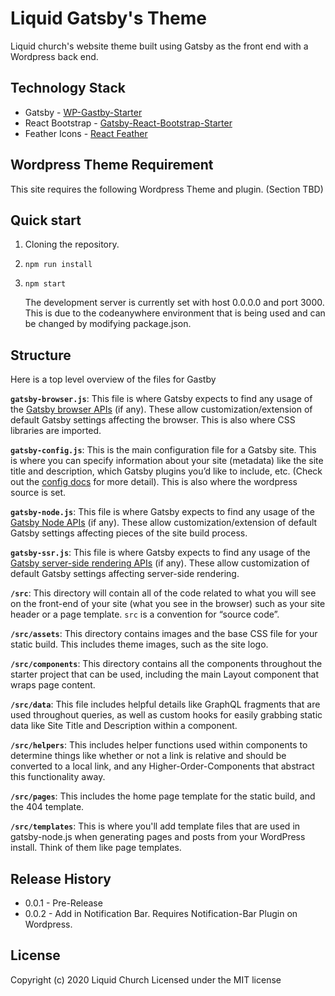 # Liquid Gatsby's Theme

Liquid church's website theme built using Gatsby as the front end with a Wordpress back end. 

## Technology Stack

* Gatsby - [WP-Gastby-Starter](https://github.com/cjkoepke/wp-gatsby-starter)
* React Bootstrap - [Gatsby-React-Bootstrap-Starter](https://github.com/billyjacoby/gatsby-react-bootstrap-starter)
* Feather Icons - [React Feather](https://github.com/feathericons/react-feather)

## Wordpress Theme Requirement

This site requires the following Wordpress Theme and plugin.
(Section TBD)

## Quick start

1. Cloning the repository.

2. `npm run install`

3. `npm start` 
    
    The development server is currently set with host 0.0.0.0 and port 3000. This is due to the codeanywhere environment that is being used and can be changed by modifying package.json.


## Structure

Here is a top level overview of the files for Gastby

**`gatsby-browser.js`**: This file is where Gatsby expects to find any usage of the [Gatsby browser APIs](https://www.gatsbyjs.org/docs/browser-apis/) (if any). These allow customization/extension of default Gatsby settings affecting the browser. This is also where CSS libraries are imported.

**`gatsby-config.js`**: This is the main configuration file for a Gatsby site. This is where you can specify information about your site (metadata) like the site title and description, which Gatsby plugins you’d like to include, etc. (Check out the [config docs](https://www.gatsbyjs.org/docs/gatsby-config/) for more detail). This is also where the wordpress source is set.

**`gatsby-node.js`**: This file is where Gatsby expects to find any usage of the [Gatsby Node APIs](https://www.gatsbyjs.org/docs/node-apis/) (if any). These allow customization/extension of default Gatsby settings affecting pieces of the site build process.

**`gatsby-ssr.js`**: This file is where Gatsby expects to find any usage of the [Gatsby server-side rendering APIs](https://www.gatsbyjs.org/docs/ssr-apis/) (if any). These allow customization of default Gatsby settings affecting server-side rendering.

**`/src`**: This directory will contain all of the code related to what you will see on the front-end of your site (what you see in the browser) such as your site header or a page template. `src` is a convention for “source code”.

**`/src/assets`**: This directory contains images and the base CSS file for your static build. This includes theme images, such as the site logo.

**`/src/components`**: This directory contains all the components throughout the starter project that can be used, including the main Layout component that wraps page content.

**`/src/data`**: This file includes helpful details like GraphQL fragments that are used throughout queries, as well as custom hooks for easily grabbing static data like Site Title and Description within a component.

**`/src/helpers`**: This includes helper functions used within components to determine things like whether or not a link is relative and should be converted to a local link, and any Higher-Order-Components that abstract this functionality away.

**`/src/pages`**: This includes the home page template for the static build, and the 404 template.

**`/src/templates`**: This is where you'll add template files that are used in gatsby-node.js when generating pages and posts from your WordPress install. Think of them like page templates.

## Release History

* 0.0.1 - Pre-Release
* 0.0.2 - Add in Notification Bar. Requires Notification-Bar Plugin on Wordpress.

## License

Copyright (c) 2020 Liquid Church
Licensed under the MIT license
